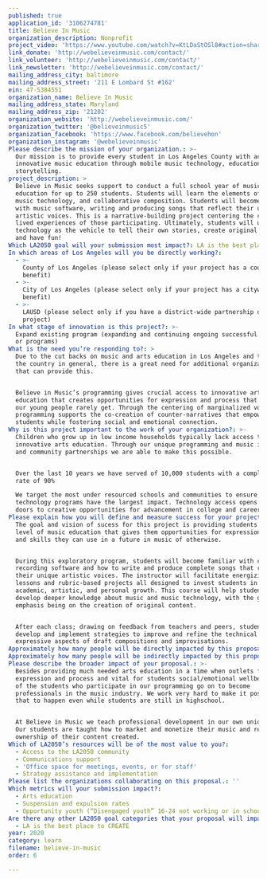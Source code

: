 ```yaml
---
published: true
application_id: '3106274781'
title: Believe In Music
organization_description: Nonprofit
project_video: 'https://www.youtube.com/watch?v=KtLDaStOSl8#action=share'
link_donate: 'http://webelieveinmusic.com/contact/'
link_volunteer: 'http://webelieveinmusic.com/contact/'
link_newsletter: 'http://webelieveinmusic.com/contact/'
mailing_address_city: baltimore
mailing_address_street: '211 E Lombard St #162'
ein: 47-5384551
organization_name: Believe In Music
mailing_address_state: Maryland
mailing_address_zip: '21202'
organization_website: 'http://webelieveinmusic.com/'
organization_twitter: '@believeinmusic5'
organization_facebook: 'https://www.facebook.com/believehon'
organization_instagram: '@webelieveinmusic'
Please describe the mission of your organization.: >-
  Our mission is to provide every student in Los Angeles County with access to
  innovative music education through mobile music technology, education and
  storytelling.
project_description: >
  Believe in Music seeks support to conduct a full school year of music
  education for up to 250 students. Students will learn the elements of music,
  music technology, and collaborative composition. Students will become familiar
  with music software, writing and producing songs that reflect their unique
  artistic voices. This is a narrative-building project centering the complex
  lived experiences of those participating. Ultimately, students will use music
  technology as the vehicle to tell their own stories, create original songs,
  and have fun! 
Which LA2050 goal will your submission most impact?: LA is the best place to LEARN
In which areas of Los Angeles will you be directly working?:
  - >-
    County of Los Angeles (please select only if your project has a countywide
    benefit)
  - >-
    City of Los Angeles (please select only if your project has a citywide
    benefit)
  - >-
    LAUSD (please select only if you have a district-wide partnership or
    project)
In what stage of innovation is this project?: >-
  Expand existing program (expanding and continuing ongoing successful projects
  or programs)
What is the need you’re responding to?: >
  Due to the cut backs on music and arts education in Los Angeles and throughout
  the country in general, there is a great need for additional organizations
  that can provide this.


  Believe in Music’s programming gives crucial access to innovative arts
  education that creates opportunities for expression and process that many of
  our young people rarely get. Through the centering of marginalized voices our
  programming supports the co-creation of counter-narratives that empower the
  students while fostering social and emotional connection. 
Why is this project important to the work of your organization?: >-
  Children who grow up in low income households typically lack access to
  innovative arts education. Through our unique programming and music industry
  and community partnerships we are able to make this possible.


  Over the last 10 years we have served of 10,000 students with a completion
  rate of 90%

  We target the most under resourced schools and communities to ensure our music
  technology programs have the largest impact. Technology access opens endless
  doors to creative opportunities for advancement in college and careers.
Please explain how you will define and measure success for your project.: >-
  The goal and vision of sucess for this project is providing students with a
  level of music education that gives them opportunities for expression of self
  and skills they can use in a future in music of otherwise.


  During this exploratory program, students will become familiar with computer
  recording software and how to write and produce complete songs that reflect
  their unique artistic voices. The instructor will facilitate energizing
  lessons and rubric-based projects all designed to invest students in their own
  academic, artistic, and personal growth. This course will help students
  develop deeper knowledge about music and music technology, with the greatest
  emphasis being on the creation of original content.


  After each class; drawing on feedback from teachers and peers, students
  develop and implement strategies to improve and refine the technical and
  expressive aspects of draft compositions and improvisations.
Approximately how many people will be directly impacted by this proposal?: '100'
Approximately how many people will be indirectly impacted by this proposal?: '5000'
Please describe the broader impact of your proposal.: >-
  Besides providing much needed arts education in a time when outlets for
  expression and process and vital for students social/emotional wellbeing, many
  of the students who participate in our programming go on to become
  professionals in the music industry. We work very hard to make it possible for
  that to happen even while students are still in highschool.


  At Believe in Music we teach professional development in our own unique way.
  Our students are taught how to market and monetize their music and retain sole
  ownership of their content created. 
Which of LA2050’s resources will be of the most value to you?:
  - Access to the LA2050 community
  - Communications support
  - 'Office space for meetings, events, or for staff'
  - Strategy assistance and implementation
Please list the organizations collaborating on this proposal.: ''
Which metrics will your submission impact?:
  - Arts education
  - Suspension and expulsion rates
  - Opportunity youth (“Disengaged youth” 16-24 not working or in school)
Are there any other LA2050 goal categories that your proposal will impact?:
  - LA is the best place to CREATE
year: 2020
category: learn
filename: believe-in-music
order: 6

---
```

